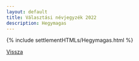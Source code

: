```yaml
---
layout: default
title: Választási névjegyzék 2022
description: Hegymagas
---
```


{% include settlementHTMLs/Hegymagas.html %}

[Vissza](../)